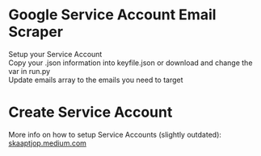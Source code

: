 # Google Service Account Email Scraper
Setup your Service Account<br>
Copy your .json information into keyfile.json or download and change the var in run.py<br>
Update emails array to the emails you need to target

# Create Service Account<br>
More info on how to setup Service Accounts (slightly outdated): <a href="https://skaaptjop.medium.com/access-gsuite-apis-on-your-domain-using-a-service-account-e2a8dbda287c">skaaptjop.medium.com</a>
